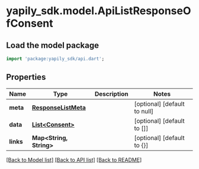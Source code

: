 # yapily_sdk.model.ApiListResponseOfConsent

## Load the model package
```dart
import 'package:yapily_sdk/api.dart';
```

## Properties
Name | Type | Description | Notes
------------ | ------------- | ------------- | -------------
**meta** | [**ResponseListMeta**](ResponseListMeta.md) |  | [optional] [default to null]
**data** | [**List&lt;Consent&gt;**](Consent.md) |  | [optional] [default to []]
**links** | **Map&lt;String, String&gt;** |  | [optional] [default to {}]

[[Back to Model list]](../README.md#documentation-for-models) [[Back to API list]](../README.md#documentation-for-api-endpoints) [[Back to README]](../README.md)


